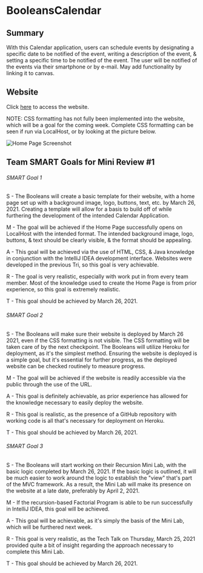# BooleansCalendar

## Summary

With this Calendar application, users can schedule events by designating a specific date to be notified of the event, writing a description of the event, & setting a specific time to be notified of the event. The user will be notified of the events via their smartphone or by e-mail. May add functionality by linking it to canvas.

## Website

Click [here](https://booleans-website.herokuapp.com/) to access the website.

NOTE: CSS formatting has not fully been implemented into the website, which will be a goal for the coming week. Complete CSS formatting can be seen if run via LocalHost, or by looking at the picture below.

![Home Page Screenshot](https://user-images.githubusercontent.com/71394490/112705180-d5cb3f80-8e5a-11eb-9c53-c50d1347e9b0.png)

## Team SMART Goals for Mini Review #1

###### SMART Goal 1

S - The Booleans will create a basic template for their website, with a home page set up with a background image, logo, buttons, text, etc. by March 26, 2021. Creating a template will allow for a basis to build off of while furthering the development of the intended Calendar Application.

M - The goal will be achieved if the Home Page successfully opens on LocalHost with the intended format. The intended background image, logo, buttons, & text should be clearly visible, & the format should be appealing.

A - This goal will be achieved via the use of HTML, CSS, & Java knowledge in conjunction with the IntelliJ IDEA development interface. Websites were developed in the previous Tri, so this goal is very achievable.

R - The goal is very realistic, especially with work put in from every team member. Most of the knowledge used to create the Home Page is from prior experience, so this goal is extremely realistic.

T - This goal should be achieved by March 26, 2021.

###### SMART Goal 2

S - The Booleans will make sure their website is deployed by March 26 2021, even if the CSS formatting is not visible. The CSS formatting will be taken care of by the next checkpoint. The Booleans will utilize Heroku for deployment, as it's the simplest method. Ensuring the website is deployed is a simple goal, but it's essential for further progress, as the deployed website can be checked routinely to measure progress.

M - The goal will be achieved if the website is readily accessible via the public through the use of the URL.

A - This goal is definitely achievable, as prior experience has allowed for the knowledge necessary to easily deploy the website.

R - This goal is realistic, as the presence of a GitHub repository with working code is all that's necessary for deployment on Heroku.

T - This goal should be achieved by March 26, 2021.

###### SMART Goal 3

S - The Booleans will start working on their Recursion Mini Lab, with the basic logic completed by March 26, 2021. If the basic logic is outlined, it will be much easier to work around the logic to establish the "view" that's part of the MVC framework. As a result, the Mini Lab will make its presence on the website at a late date, preferably by April 2, 2021.

M - If the recursion-based Factorial Program is able to be run successfully in IntelliJ IDEA, this goal will be achieved.

A - This goal will be achievable, as it's simply the basis of the Mini Lab, which will be furthered next week.

R - This goal is very realistic, as the Tech Talk on Thursday, March 25, 2021 provided quite a bit of insight regarding the approach necessary to complete this Mini Lab.

T - This goal should be achieved by March 26, 2021.
